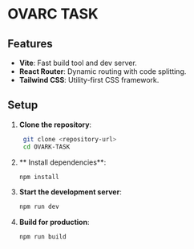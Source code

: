 # OVARC TASK



## Features
- **Vite**: Fast build tool and dev server.
- **React Router**: Dynamic routing with code splitting.
- **Tailwind CSS**: Utility-first CSS framework.


## Setup
1. **Clone the repository**:
   ```bash
    git clone <repository-url>
    cd OVARK-TASK
2. ** Install dependencies**:
   ```bash
   npm install
   ```
3. **Start the development server**:
   ```bash
   npm run dev
   ```

4. **Build for production**:
   ```bash
   npm run build
   ```  


